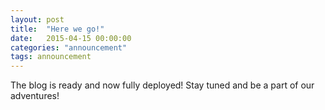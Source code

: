 ```yaml
---
layout: post
title:  "Here we go!"
date:   2015-04-15 00:00:00
categories: "announcement"
tags: announcement
---
```



The blog is ready and now fully deployed! Stay tuned and be a part of our adventures!
